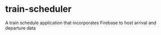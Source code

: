 # train-scheduler

A train schedule application that incorporates Firebase to host arrival and departure data

